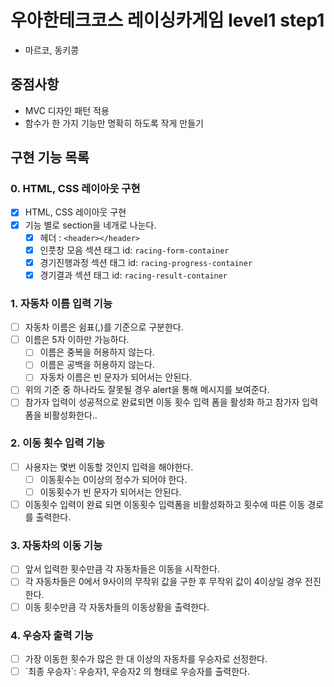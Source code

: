 # 우아한테크코스 레이싱카게임 level1 step1
- 마르코, 동키콩

## 중점사항

- MVC 디자인 패턴 적용
- 함수가 한 가지 기능만 명확히 하도록 작게 만들기

## 구현 기능 목록

### 0. HTML, CSS 레이아웃 구현

- [x] HTML, CSS 레이아웃 구현
- [x] 기능 별로 section을 네개로 나눈다.
    - [x] 헤더 : `<header></header>`
    - [x] 인풋창 모음 섹션 태그 id: `racing-form-container`
    - [x] 경기진행과정 섹션 태그 id: `racing-progress-container`
    - [x] 경기결과 섹션 태그 id: `racing-result-container`

### 1. 자동차 이름 입력 기능

- [ ] 자동차 이름은 쉼표(,)를 기준으로 구분한다.
- [ ] 이름은 5자 이하만 가능하다.
    - [ ] 이름은 중복을 허용하지 않는다.
    - [ ] 이름은 공백을 허용하지 않는다.
    - [ ] 자동차 이름은 빈 문자가 되어서는 안된다.
- [ ] 위의 기준 중 하나라도 잘못될 경우 alert을 통해 메시지를 보여준다.
- [ ] 참가자 입력이 성공적으로 완료되면 이동 횟수 입력 폼을 활성화 하고 참가자 입력폼을 비활성화한다..

### 2. 이동 횟수 입력 기능

- [ ] 사용자는 몇번 이동할 것인지 입력을 해야한다.
    - [ ] 이동횟수는 0이상의 정수가 되어야 한다.
    - [ ] 이동횟수가 빈 문자가 되어서는 안된다.
- [ ] 이동횟수 입력이 완료 되면 이동횟수 입력폼을 비활성화하고 횟수에 따른 이동 경로를 출력한다.

### 3. 자동차의 이동 기능

- [ ] 앞서 입력한 횟수만큼 각 자동차들은 이동을 시작한다.
- [ ] 각 자동차들은 0에서 9사이의 무작위 값을 구한 후 무작위 값이 4이상일 경우 전진한다.
- [ ] 이동 횟수만큼 각 자동차들의 이동상황을 출력한다.

### 4. 우승자 출력 기능

- [ ] 가장 이동한 횟수가 많은 한 대 이상의 자동차를 우승자로 선정한다.
- [ ] \`최종 우승자`: 우승자1, 우승자2 의 형태로 우승자를 출력한다.
